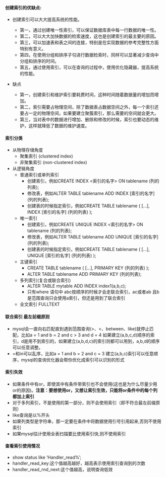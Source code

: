 #### 创建索引的优缺点:
- 创建索引可以大大提高系统的性能。
  - 第一，通过创建唯一性索引，可以保证数据库表中每一行数据的唯一性。
  - 第二，可以大大加快数据的检索速度，这也是创建索引的最主要的原因。
  - 第三，可以加速表和表之间的连接，特别是在实现数据的参考完整性方面特别有意义。
  - 第四，在使用分组和排序子句进行数据检索时，同样可以显著减少查询中分组和排序的时间。
  - 第五，通过使用索引，可以在查询的过程中，使用优化隐藏器，提高系统的性能。 

- 缺点
  - 第一，创建索引和维护索引要耗费时间，这种时间随着数据量的增加而增加。
  - 第二，索引需要占物理空间，除了数据表占数据空间之外，每一个索引还要占一定的物理空间，如果要建立聚簇索引，那么需要的空间就会更大。
  - 第三，当对表中的数据进行增加、删除和修改的时候，索引也要动态的维护，这样就降低了数据的维护速度。

#### 索引分类
- 从物理存储角度
  - 聚集索引 (clustered index)
  - 非聚集索引 (non-clustered index)
- 从逻辑角度
  - 普通索引或单列索引
    - 创建索引，例如CREATE INDEX <索引的名字> ON tablename (列的列表); 
    - 修改表，例如ALTER TABLE tablename ADD INDEX [索引的名字] (列的列表); 
    - 创建表的时候指定索引，例如CREATE TABLE tablename ( [...], INDEX [索引的名字] (列的列表) ); 
  - 唯一索引
    - 创建索引，例如CREATE UNIQUE INDEX <索引的名字> ON tablename (列的列表); 
    - 修改表，例如ALTER TABLE tablename ADD UNIQUE [索引的名字] (列的列表); 
    - 创建表的时候指定索引，例如CREATE TABLE tablename ( [...], UNIQUE [索引的名字] (列的列表) ); 
  - 主键索引
    - CREATE TABLE tablename ( [...], PRIMARY KEY (列的列表) ); 
    - ALTER TABLE tablename ADD PRIMARY KEY (列的列表); 
  - 多列索引(复合或联合索引)
    - ALTER TABLE mytable ADD INDEX index1(a,b,c);
    - 只有where 语句中 abc按顺序的时候才会走联合索引，ac或者ab 且b是范围查询只会使用a索引，但还是用到了联合索引
  - 全文索引 FULLTEXT

#### 联合索引 最左前缀原则
- mysql会一直向右匹配直到遇到范围查询(>、<、between、like)就停止匹配，比如a = 1 and b = 2 and c > 3 and d = 4 如果建立(a,b,c,d)顺序的索引，d是用不到索引的，如果建立(a,b,d,c)的索引则都可以用到，a,b,d的顺序可以任意调整。
- =和in可以乱序，比如a = 1 and b = 2 and c = 3 建立(a,b,c)索引可以任意顺序，mysql的查询优化器会帮你优化成索引可以识别的形式

#### 索引失效
- 如果条件中有or，即使其中有条件带索引也不会使用(这也是为什么尽量少用or的原因)。**注意：要想使用or，又想让索引生效，只能将or条件中的每个列都加上索引**
- 对于多列索引，不是使用的第一部分，则不会使用索引（即不符合最左前缀原则）
- like查询是以%开头
- 如果列类型是字符串，那一定要在条件中将数据使用引号引用起来,否则不使用索引
- 如果mysql估计使用全表扫描要比使用索引快,则不使用索引

#### 查看索引使用情况
- show status like ‘Handler_read%’;
- handler_read_key:这个值越高越好，越高表示使用索引查询到的次数
- handler_read_rnd_next:这个值越高，说明查询低效
